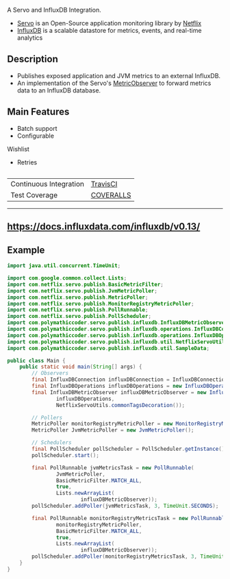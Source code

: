 A Servo and InfluxDB Integration.

* [Servo](https://github.com/Netflix/servo) is an Open-Source application monitoring library by [Netflix](https://netflix.github.io/)
* [InfluxDB](https://influxdata.com/) is a scalable datastore for metrics, events, and real-time analytics

## Description

* Publishes exposed application and JVM metrics to an external InfluxDB.
* An implementation of the Servo's [MetricObserver](https://netflix.github.io/servo/current/servo-core/docs/javadoc/com/netflix/servo/publish/MetricObserver.html) to forward metrics data to an InfluxDB database.

## Main Features

* Batch support
* Configurable

Wishlist
* Retries

##

|||
|-|-|
| Continuous Integration | [TravisCI](https://travis-ci.org/getting_started) |
| Test Coverage | [COVERALLS](https://coveralls.io/) |

---
https://docs.influxdata.com/influxdb/v0.13/
---

## Example


```java
import java.util.concurrent.TimeUnit;

import com.google.common.collect.Lists;
import com.netflix.servo.publish.BasicMetricFilter;
import com.netflix.servo.publish.JvmMetricPoller;
import com.netflix.servo.publish.MetricPoller;
import com.netflix.servo.publish.MonitorRegistryMetricPoller;
import com.netflix.servo.publish.PollRunnable;
import com.netflix.servo.publish.PollScheduler;
import com.polymathiccoder.servo.publish.influxdb.InfluxDBMetricObserver;
import com.polymathiccoder.servo.publish.influxdb.operations.InfluxDBConnection;
import com.polymathiccoder.servo.publish.influxdb.operations.InfluxDBOperations;
import com.polymathiccoder.servo.publish.influxdb.util.NetflixServoUtils;
import com.polymathiccoder.servo.publish.influxdb.util.SampleData;

public class Main {
    public static void main(String[] args) {
        // Observers
        final InfluxDBConnection influxDBConnection = InfluxDBConnection.create(SampleData.getInfluxDBConfiguration());
        final InfluxDBOperations influxDBOperations = new InfluxDBOperations(influxDBConnection);
        final InfluxDBMetricObserver influxDBMetricObserver = new InfluxDBMetricObserver(
                influxDBOperations,
                NetflixServoUtils.commonTagsDecoration());

        // Pollers
        MetricPoller monitorRegistryMetricPoller = new MonitorRegistryMetricPoller();
        MetricPoller JvmMetricPoller = new JvmMetricPoller();

        // Schedulers
        final PollScheduler pollScheduler = PollScheduler.getInstance();
        pollScheduler.start();

        final PollRunnable jvmMetricsTask = new PollRunnable(
                JvmMetricPoller,
                BasicMetricFilter.MATCH_ALL,
                true,
                Lists.newArrayList(
                        influxDBMetricObserver));
        pollScheduler.addPoller(jvmMetricsTask, 3, TimeUnit.SECONDS);

        final PollRunnable monitorRegistryMetricsTask = new PollRunnable(
                monitorRegistryMetricPoller,
                BasicMetricFilter.MATCH_ALL,
                true,
                Lists.newArrayList(
                        influxDBMetricObserver));
        pollScheduler.addPoller(monitorRegistryMetricsTask, 3, TimeUnit.SECONDS);
    }
}
```
